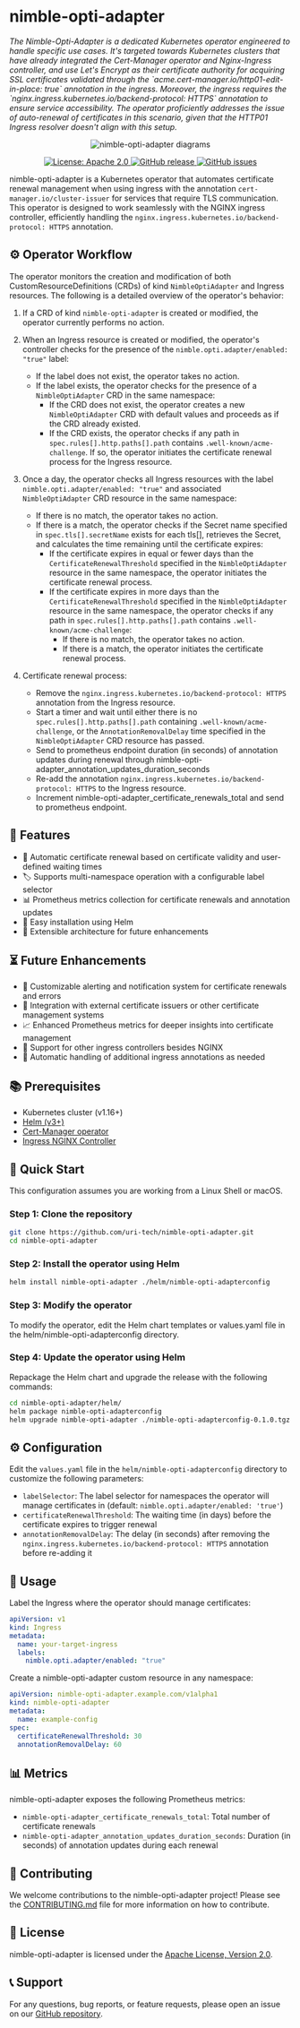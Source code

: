 # nimble-opti-adapter

<p><i>The Nimble-Opti-Adapter is a dedicated Kubernetes operator engineered to handle specific use cases. It's targeted towards Kubernetes clusters that have already integrated the Cert-Manager operator and Nginx-Ingress controller, and use Let's Encrypt as their certificate authority for acquiring SSL certificates validated through the `acme.cert-manager.io/http01-edit-in-place: true` annotation in the ingress. Moreover, the ingress requires the `nginx.ingress.kubernetes.io/backend-protocol: HTTPS` annotation to ensure service accessibility. The operator proficiently addresses the issue of auto-renewal of certificates in this scenario, given that the HTTP01 Ingress resolver doesn't align with this setup.
</i></p>

<p align="center">
  <!-- <img src="diagrams/main.png" alt="nimble-opti-adapter diagrams" width="300" height="300"> -->
  <img src="diagrams/main.png" alt="nimble-opti-adapter diagrams">
</p>

<p align="center">
  <!-- <a href="https://github.com/uri-tech/nimble-opti-adapter/actions">
    <img alt="Build Status" src="diagrams/main.png">
  </a> -->
  <a href="https://github.com/uri-tech/nimble-opti-adapter/blob/master/LICENSE">
    <img alt="License: Apache 2.0" src="https://img.shields.io/badge/License-Apache%202.0-blue.svg">
  </a>
  <a href="https://github.com/uri-tech/nimble-opti-adapter/releases">
    <img alt="GitHub release" src="https://img.shields.io/github/v/release/uri-tech/nimble-opti-adapter">
  </a>
  <a href="https://github.com/uri-tech/nimble-opti-adapter/issues">
    <img alt="GitHub issues" src="https://img.shields.io/github/issues/uri-tech/nimble-opti-adapter">
  </a>
</p>

nimble-opti-adapter is a Kubernetes operator that automates certificate renewal management when using ingress with the annotation `cert-manager.io/cluster-issuer` for services that require TLS communication. This operator is designed to work seamlessly with the NGINX ingress controller, efficiently handling the `nginx.ingress.kubernetes.io/backend-protocol: HTTPS` annotation.

## ⚙️ Operator Workflow

The operator monitors the creation and modification of both CustomResourceDefinitions (CRDs) of kind `NimbleOptiAdapter` and Ingress resources. The following is a detailed overview of the operator's behavior:

1. If a CRD of kind `nimble-opti-adapter` is created or modified, the operator currently performs no action.

2. When an Ingress resource is created or modified, the operator's controller checks for the presence of the `nimble.opti.adapter/enabled: "true"` label:

   - If the label does not exist, the operator takes no action.
   - If the label exists, the operator checks for the presence of a `NimbleOptiAdapter` CRD in the same namespace:
     - If the CRD does not exist, the operator creates a new `NimbleOptiAdapter` CRD with default values and proceeds as if the CRD already existed.
     - If the CRD exists, the operator checks if any path in `spec.rules[].http.paths[].path` contains `.well-known/acme-challenge`. If so, the operator initiates the certificate renewal process for the Ingress resource.

3. Once a day, the operator checks all Ingress resources with the label `nimble.opti.adapter/enabled: "true"` and associated `NimbleOptiAdapter` CRD resource in the same namespace:

   - If there is no match, the operator takes no action.
   - If there is a match, the operator checks if the Secret name specified in `spec.tls[].secretName` exists for each tls[], retrieves the Secret, and calculates the time remaining until the certificate expires:
     - If the certificate expires in equal or fewer days than the `CertificateRenewalThreshold` specified in the `NimbleOptiAdapter` resource in the same namespace, the operator initiates the certificate renewal process.
     - If the certificate expires in more days than the `CertificateRenewalThreshold` specified in the `NimbleOptiAdapter` resource in the same namespace, the operator checks if any path in `spec.rules[].http.paths[].path` contains `.well-known/acme-challenge`:
       - If there is no match, the operator takes no action.
       - If there is a match, the operator initiates the certificate renewal process.

4. Certificate renewal process:
   - Remove the `nginx.ingress.kubernetes.io/backend-protocol: HTTPS` annotation from the Ingress resource.
   - Start a timer and wait until either there is no `spec.rules[].http.paths[].path` containing `.well-known/acme-challenge`, or the `AnnotationRemovalDelay` time specified in the `NimbleOptiAdapter` CRD resource has passed.
   - Send to prometheus endpoint duration (in seconds) of annotation updates during renewal through nimble-opti-adapter_annotation_updates_duration_seconds
   - Re-add the annotation `nginx.ingress.kubernetes.io/backend-protocol: HTTPS` to the Ingress resource.
   - Increment nimble-opti-adapter_certificate_renewals_total and send to prometheus endpoint.

<!-- ![nimble-opti-adapter Diagram](diagram.png) -->

## 🌟 Features

- 🔄 Automatic certificate renewal based on certificate validity and user-defined waiting times
- 🏷️ Supports multi-namespace operation with a configurable label selector
- 📊 Prometheus metrics collection for certificate renewals and annotation updates
- 🚀 Easy installation using Helm
- 🔌 Extensible architecture for future enhancements

## ⏳ Future Enhancements

- 🔔 Customizable alerting and notification system for certificate renewals and errors
- 🔗 Integration with external certificate issuers or other certificate management systems
- 📈 Enhanced Prometheus metrics for deeper insights into certificate management
- 🚦 Support for other ingress controllers besides NGINX
- 📝 Automatic handling of additional ingress annotations as needed

## 📚 Prerequisites

- Kubernetes cluster (v1.16+)
- [Helm (v3+)](https://helm.sh/docs/intro/install)
- [Cert-Manager operator](https://github.com/cert-manager/cert-manager)
- [Ingress NGINX Controller](https://github.com/kubernetes/ingress-nginx)

## 🚀 Quick Start

This configuration assumes you are working from a Linux Shell or macOS.

### Step 1: Clone the repository

```bash
git clone https://github.com/uri-tech/nimble-opti-adapter.git
cd nimble-opti-adapter
```

### Step 2: Install the operator using Helm

```bash
helm install nimble-opti-adapter ./helm/nimble-opti-adapterconfig
```

### Step 3: Modify the operator

To modify the operator, edit the Helm chart templates or values.yaml file in the helm/nimble-opti-adapterconfig directory.

### Step 4: Update the operator using Helm

Repackage the Helm chart and upgrade the release with the following commands:

```bash
cd nimble-opti-adapter/helm/
helm package nimble-opti-adapterconfig
helm upgrade nimble-opti-adapter ./nimble-opti-adapterconfig-0.1.0.tgz
```

## ⚙️ Configuration

Edit the `values.yaml` file in the `helm/nimble-opti-adapterconfig` directory to customize the following parameters:

- `labelSelector`: The label selector for namespaces the operator will manage certificates in (default: `nimble.opti.adapter/enabled: 'true'`)
- `certificateRenewalThreshold`: The waiting time (in days) before the certificate expires to trigger renewal
- `annotationRemovalDelay`: The delay (in seconds) after removing the `nginx.ingress.kubernetes.io/backend-protocol: HTTPS` annotation before re-adding it

## 📝 Usage

Label the Ingress where the operator should manage certificates:

```yaml
apiVersion: v1
kind: Ingress
metadata:
  name: your-target-ingress
  labels:
    nimble.opti.adapter/enabled: "true"
```

Create a nimble-opti-adapter custom resource in any namespace:

```yaml
apiVersion: nimble-opti-adapter.example.com/v1alpha1
kind: nimble-opti-adapter
metadata:
  name: example-config
spec:
  certificateRenewalThreshold: 30
  annotationRemovalDelay: 60
```

## 📊 Metrics

nimble-opti-adapter exposes the following Prometheus metrics:

- `nimble-opti-adapter_certificate_renewals_total`: Total number of certificate renewals
- `nimble-opti-adapter_annotation_updates_duration_seconds`: Duration (in seconds) of annotation updates during each renewal

## 🤝 Contributing

We welcome contributions to the nimble-opti-adapter project! Please see the [CONTRIBUTING.md](CONTRIBUTING.md) file for more information on how to contribute.

## 📜 License

nimble-opti-adapter is licensed under the [Apache License, Version 2.0](LICENSE).

## 📞 Support

For any questions, bug reports, or feature requests, please open an issue on our [GitHub repository](https://github.com/uri-tech/nimble-opti-adapter/issues).

<!-- ## Attribution

### Images

Diagram: [Unsplash](https://unsplash.com/photos/U9s5m5L2Gn0) (License: CC0) -->

<!-- git pull --allow-unrelated-histories https://github.com/uri-tech/nimble-opti-adapter main -->

<!-- kubebuilder init --domain nimble-opti-adapter.tech-ua.com --repo github.com/uri-tech/nimble-opti-adapter -->
